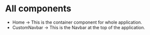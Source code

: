 # All components

* Home -> This is the container component for whole application.
* CustomNavbar -> This is the Navbar at the top of the application.
